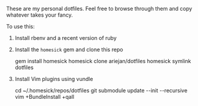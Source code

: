 These are my personal dotfiles. Feel free to browse through them and copy whatever takes your fancy.

To use this:

 1. Install rbenv and a recent version of ruby
 2. Install the `homesick` gem and clone this repo
 
    gem install homesick
    homesick clone ariejan/dotfiles
    homesick symlink dotfiles
    
 3. Install Vim plugins using vundle
 
    cd ~/.homesick/repos/dotfiles
    git submodule update --init --recursive
    vim +BundleInstall +qall
